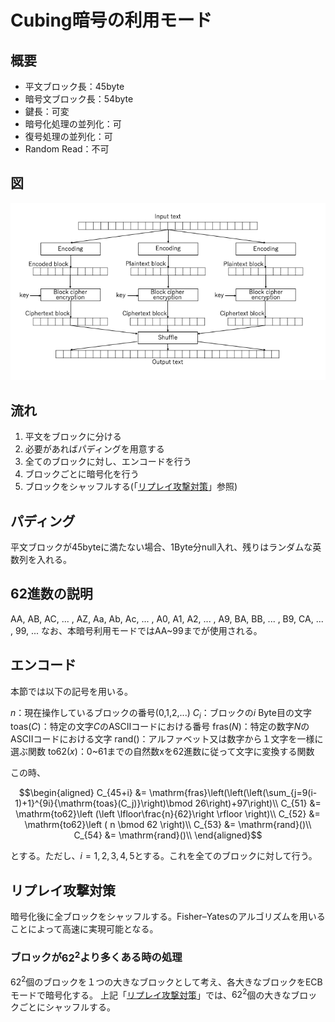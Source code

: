 # Cubing暗号の利用モード

## 概要

* 平文ブロック長：45byte
* 暗号文ブロック長：54byte
* 鍵長：可変
* 暗号化処理の並列化：可
* 復号処理の並列化：可
* Random Read：不可

## 図

![CubingModeImage](./Image.png)

## 流れ

1. 平文をブロックに分ける
2. 必要があればパディングを用意する
3. 全てのブロックに対し、エンコードを行う
4. ブロックごとに暗号化を行う
5. ブロックをシャッフルする(「[リプレイ攻撃対策](#リプレイ攻撃対策)」参照)

## パディング

平文ブロックが45byteに満たない場合、1Byte分null入れ、残りはランダムな英数列を入れる。

## 62進数の説明

AA, AB, AC, ... , AZ, Aa, Ab, Ac, ... , A0, A1, A2, ... , A9, BA, BB, ... , B9, CA, ... , 99, ...
なお、本暗号利用モードではAA~99までが使用される。

## エンコード

本節では以下の記号を用いる。

$n$：現在操作しているブロックの番号(0,1,2,...)
$C_i$：ブロックの$i$ Byte目の文字
$\mathrm{toas}(C)$：特定の文字$C$のASCIIコードにおける番号
$\mathrm{fras}(N)$：特定の数字$N$のASCIIコードにおける文字
$\mathrm{rand}()$：アルファベット又は数字から１文字を一様に選ぶ関数
$\mathrm{to62}(x)$：0~61までの自然数xを62進数に従って文字に変換する関数

この時、

```math
\begin{aligned}

C_{45+i} &= \mathrm{fras}\left(\left(\left(\sum_{j=9(i-1)+1}^{9i}{\mathrm{toas}(C_j)}\right)\bmod 26\right)+97\right)\\

C_{51} &= \mathrm{to62}\left (\left \lfloor\frac{n}{62}\right \rfloor \right)\\

C_{52} &= \mathrm{to62}\left ( n \bmod 62 \right)\\

C_{53} &= \mathrm{rand}()\\

C_{54} &= \mathrm{rand}()\\

\end{aligned}
```

とする。ただし、$i=1,2,3,4,5$とする。これを全てのブロックに対して行う。

## リプレイ攻撃対策

暗号化後に全ブロックをシャッフルする。Fisher–Yatesのアルゴリズムを用いることによって高速に実現可能となる。

### ブロックが$62^2$より多くある時の処理

$62^2$個のブロックを１つの大きなブロックとして考え、各大きなブロックをECBモードで暗号化する。
上記「[リプレイ攻撃対策](#リプレイ攻撃対策)」では、$62^2$個の大きなブロックごとにシャッフルする。

